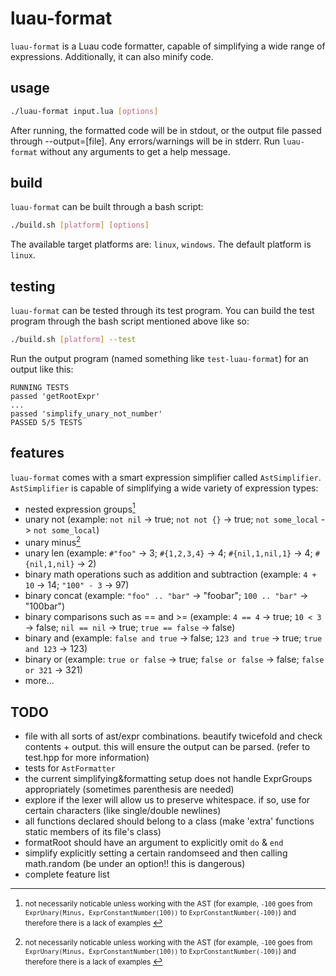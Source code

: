 # luau-format

`luau-format` is a Luau code formatter, capable of simplifying a wide range of expressions. Additionally, it can also minify code.

## usage
```sh
./luau-format input.lua [options]
```
After running, the formatted code will be in stdout, or the output file passed through --output=[file]. Any errors/warnings will be in stderr.
Run `luau-format` without any arguments to get a help message.

## build
`luau-format` can be built through a bash script:
```sh
./build.sh [platform] [options]
```
The available target platforms are: `linux`, `windows`. The default platform is `linux`.

## testing
`luau-format` can be tested through its test program. You can build the test program through the bash script mentioned above like so:
```sh
./build.sh [platform] --test
```
Run the output program (named something like `test-luau-format`) for an output like this:
```
RUNNING TESTS
passed 'getRootExpr'
...
passed 'simplify_unary_not_number'
PASSED 5/5 TESTS
```

## features

`luau-format` comes with a smart expression simplifier called `AstSimplifier`. `AstSimplifier` is capable of simplifying a wide variety of expression types:
* nested expression groups[^1]
* unary not (example: `not nil` -> true; `not not {}` -> true; `not some_local` -> `not some_local`)
* unary minus[^1]
* unary len (example: `#"foo"` -> 3; `#{1,2,3,4}` -> 4; `#{nil,1,nil,1}` -> 4; `#{nil,1,nil}` -> 2)
* binary math operations such as addition and subtraction (example: `4 + 10` -> 14; `"100" - 3` -> 97)
* binary concat (example: `"foo" .. "bar"` -> "foobar"; `100 .. "bar"` -> "100bar")
* binary comparisons such as == and >= (example: `4 == 4` -> true; `10 < 3` -> false; `nil == nil` -> true; `true == false` -> false)
* binary and (example: `false and true` -> false; `123 and true` -> true; `true and 123` -> 123)
* binary or (example: `true or false` -> true; `false or false` -> false; `false or 321` -> 321)
* more...

[^1]: <small> not necessarily noticable unless working with the AST (for example, `-100` goes from `ExprUnary(Minus, ExprConstantNumber(100))` to `ExprConstantNumber(-100)`) and therefore there is a lack of examples </small>

## TODO
* file with all sorts of ast/expr combinations. beautify twicefold and check contents + output. this will ensure the output can be parsed. (refer to test.hpp for more information)
* tests for `AstFormatter`
* the current simplifying&formatting setup does not handle ExprGroups appropriately (sometimes parenthesis are needed)
* explore if the lexer will allow us to preserve whitespace. if so, use for certain characters (like single/double newlines)
* all functions declared should belong to a class (make 'extra' functions static members of its file's class)
* formatRoot should have an argument to explicitly omit `do` & `end`
* simplify explicitly setting a certain randomseed and then calling math.random (be under an option!! this is dangerous)
* complete feature list